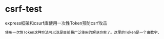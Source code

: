 # csrf-test
express框架和csurf库使用一次性Token预防csrf攻击
~~~css
使用一次性Token这种方法可以说是目前最广泛使用的解决方案了。这里的Token是一个由数字、字母组成的随机值，每次生成的Token必须具有唯一性且不易被猜测到。在用户登录后，服务端会生成一个一次性的Token，一般这个Token会保存在服务端返回给用户的页面中的一个隐藏域里。每次用户向服务端发送操作请求时会附带上这个Token，服务端也会验证这个Token是否和分发给用户的Token一致，如果请求中不存在Token或Token不正确，即判定这个请求为非法请求。这个解决方案的原理就是利用了浏览器的同源策略，即第三方无法通过AJAX等方式获取到Token值。
